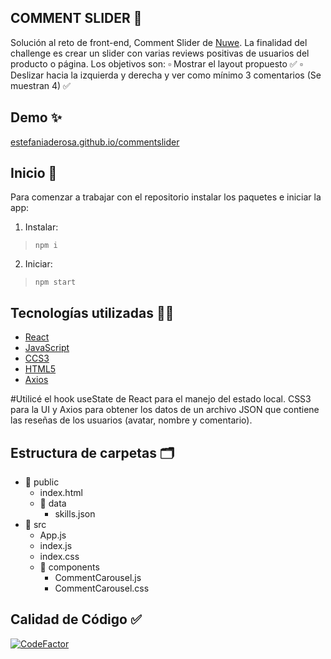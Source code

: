 ## COMMENT SLIDER  :speech_balloon:

Solución al reto de front-end, Comment Slider de [Nuwe](https://nuwe.io/). La finalidad del challenge es crear un slider con varias reviews positivas de usuarios del producto o página.
Los objetivos son:
 :white_small_square: Mostrar el layout propuesto ✅
 :white_small_square: Deslizar hacia la izquierda y derecha y ver como mínimo 3 comentarios (Se muestran 4) ✅


## Demo  :sparkles:
[estefaniaderosa.github.io/commentslider](https://estefaniaderosa.github.io/commentslider/)


## Inicio :rocket:
Para comenzar a trabajar con el repositorio instalar los paquetes e iniciar la app:

1. Instalar:
> `npm i`  

2. Iniciar:
> `npm start`

##  Tecnologías utilizadas :woman_technologist:

 - [React](https://es.reactjs.org/)
 - [JavaScript](https://developer.mozilla.org/en-US/docs/Web/JavaScript)
 - [CCS3](https://developer.mozilla.org/en-US/docs/Web/CSS)
 - [HTML5](https://developer.mozilla.org/en-US/docs/Glossary/HTML5) 
 - [Axios](https://axios-http.com/)
 
#Utilicé el hook useState de React para el manejo del estado local. CSS3 para la UI y Axios para obtener los datos de un archivo JSON que contiene las reseñas de los usuarios (avatar, nombre y comentario).

## Estructura de carpetas :card_index_dividers:

 - :file_folder: public
	 - index.html
	 -  :file_folder: data 
		 - skills.json
 -  :file_folder: src 
	 - App.js
	 - index.js
	 - index.css
	 -  :file_folder: components 
		 - CommentCarousel.js
		 - CommentCarousel.css


## Calidad de Código :white_check_mark:

[![CodeFactor](https://www.codefactor.io/repository/github/estefaniaderosa/commentslider/badge/master)](https://www.codefactor.io/repository/github/estefaniaderosa/commentslider/overview/master)
 
